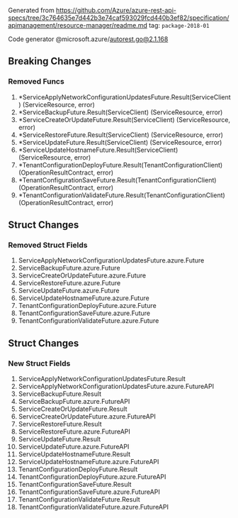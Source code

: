 Generated from https://github.com/Azure/azure-rest-api-specs/tree/3c764635e7d442b3e74caf593029fcd440b3ef82/specification/apimanagement/resource-manager/readme.md tag: `package-2018-01`

Code generator @microsoft.azure/autorest.go@2.1.168

## Breaking Changes

### Removed Funcs

1. *ServiceApplyNetworkConfigurationUpdatesFuture.Result(ServiceClient) (ServiceResource, error)
1. *ServiceBackupFuture.Result(ServiceClient) (ServiceResource, error)
1. *ServiceCreateOrUpdateFuture.Result(ServiceClient) (ServiceResource, error)
1. *ServiceRestoreFuture.Result(ServiceClient) (ServiceResource, error)
1. *ServiceUpdateFuture.Result(ServiceClient) (ServiceResource, error)
1. *ServiceUpdateHostnameFuture.Result(ServiceClient) (ServiceResource, error)
1. *TenantConfigurationDeployFuture.Result(TenantConfigurationClient) (OperationResultContract, error)
1. *TenantConfigurationSaveFuture.Result(TenantConfigurationClient) (OperationResultContract, error)
1. *TenantConfigurationValidateFuture.Result(TenantConfigurationClient) (OperationResultContract, error)

## Struct Changes

### Removed Struct Fields

1. ServiceApplyNetworkConfigurationUpdatesFuture.azure.Future
1. ServiceBackupFuture.azure.Future
1. ServiceCreateOrUpdateFuture.azure.Future
1. ServiceRestoreFuture.azure.Future
1. ServiceUpdateFuture.azure.Future
1. ServiceUpdateHostnameFuture.azure.Future
1. TenantConfigurationDeployFuture.azure.Future
1. TenantConfigurationSaveFuture.azure.Future
1. TenantConfigurationValidateFuture.azure.Future

## Struct Changes

### New Struct Fields

1. ServiceApplyNetworkConfigurationUpdatesFuture.Result
1. ServiceApplyNetworkConfigurationUpdatesFuture.azure.FutureAPI
1. ServiceBackupFuture.Result
1. ServiceBackupFuture.azure.FutureAPI
1. ServiceCreateOrUpdateFuture.Result
1. ServiceCreateOrUpdateFuture.azure.FutureAPI
1. ServiceRestoreFuture.Result
1. ServiceRestoreFuture.azure.FutureAPI
1. ServiceUpdateFuture.Result
1. ServiceUpdateFuture.azure.FutureAPI
1. ServiceUpdateHostnameFuture.Result
1. ServiceUpdateHostnameFuture.azure.FutureAPI
1. TenantConfigurationDeployFuture.Result
1. TenantConfigurationDeployFuture.azure.FutureAPI
1. TenantConfigurationSaveFuture.Result
1. TenantConfigurationSaveFuture.azure.FutureAPI
1. TenantConfigurationValidateFuture.Result
1. TenantConfigurationValidateFuture.azure.FutureAPI
